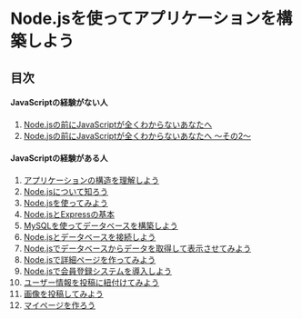 # Node.jsを使ってアプリケーションを構築しよう

## 目次

#### JavaScriptの経験がない人

  1. <a href="https://github.com/osamu38/node-express-curriculum/wiki/Node.js%E3%81%AE%E5%89%8D%E3%81%ABJavaScript%E3%81%8C%E5%85%A8%E3%81%8F%E3%82%8F%E3%81%8B%E3%82%89%E3%81%AA%E3%81%84%E3%81%82%E3%81%AA%E3%81%9F%E3%81%B8">Node.jsの前にJavaScriptが全くわからないあなたへ</a>
  1. <a href="https://github.com/osamu38/node-express-curriculum/wiki/Node.js%E3%81%AE%E5%89%8D%E3%81%ABJavaScript%E3%81%8C%E5%85%A8%E3%81%8F%E3%82%8F%E3%81%8B%E3%82%89%E3%81%AA%E3%81%84%E3%81%82%E3%81%AA%E3%81%9F%E3%81%B8-%E3%80%9C%E3%81%9D%E3%81%AE2%E3%80%9C">Node.jsの前にJavaScriptが全くわからないあなたへ 〜その2〜</a>

#### JavaScriptの経験がある人

  1. <a href="https://github.com/osamu38/node-express-socketio-sample/wiki/%E3%82%A2%E3%83%97%E3%83%AA%E3%82%B1%E3%83%BC%E3%82%B7%E3%83%A7%E3%83%B3%E3%81%AE%E6%A7%8B%E9%80%A0%E3%82%92%E7%90%86%E8%A7%A3%E3%81%97%E3%82%88%E3%81%86">アプリケーションの構造を理解しよう</a>
  1. <a href="https://github.com/osamu38/node-express-socketio-sample/wiki/Node.js%E3%81%AB%E3%81%A4%E3%81%84%E3%81%A6%E7%9F%A5%E3%82%8D%E3%81%86">Node.jsについて知ろう</a>
  1. <a href="https://github.com/osamu38/node-express-socketio-sample/wiki/Node.js%E3%82%92%E5%A7%8B%E3%82%81%E3%81%A6%E3%81%BF%E3%82%88%E3%81%86">Node.jsを使ってみよう</a>
  1. <a href="https://github.com/osamu38/node-express-curriculum/wiki/Node.js%E3%81%A8Express%E3%81%AE%E5%9F%BA%E6%9C%AC">Node.jsとExpressの基本</a>
  1. <a href="https://github.com/osamu38/node-express-curriculum/wiki/MySQL%E3%82%92%E4%BD%BF%E3%81%A3%E3%81%A6%E3%83%87%E3%83%BC%E3%82%BF%E3%83%99%E3%83%BC%E3%82%B9%E3%82%92%E6%A7%8B%E7%AF%89%E3%81%97%E3%82%88%E3%81%86">MySQLを使ってデータベースを構築しよう</a>
  1. <a href="https://github.com/osamu38/node-express-curriculum/wiki/Node.js%E3%81%A8%E3%83%87%E3%83%BC%E3%82%BF%E3%83%99%E3%83%BC%E3%82%B9%E3%82%92%E6%8E%A5%E7%B6%9A%E3%81%97%E3%82%88%E3%81%86">Node.jsとデータベースを接続しよう</a>
  1. <a href="https://github.com/osamu38/node-express-curriculum/wiki/Node.js%E3%81%A7%E3%83%87%E3%83%BC%E3%82%BF%E3%82%92%E5%8F%96%E5%BE%97%E3%81%97%E3%81%A6%E7%94%BB%E9%9D%A2%E3%81%AB%E8%A1%A8%E7%A4%BA%E3%81%95%E3%81%9B%E3%81%A6%E3%81%BF%E3%82%88%E3%81%86">Node.jsでデータベースからデータを取得して表示させてみよう</a>
  1. <a href="https://github.com/osamu38/node-express-curriculum/wiki/Node.js%E3%81%A7%E8%A9%B3%E7%B4%B0%E3%83%9A%E3%83%BC%E3%82%B8%E3%82%92%E4%BD%9C%E3%81%A3%E3%81%A6%E3%81%BF%E3%82%88%E3%81%86">Node.jsで詳細ページを作ってみよう</a>
  1. <a href="https://github.com/osamu38/node-express-curriculum/wiki/Node.js%E3%81%A7%E4%BC%9A%E5%93%A1%E7%99%BB%E9%8C%B2%E3%82%B7%E3%82%B9%E3%83%86%E3%83%A0%E3%82%92%E5%B0%8E%E5%85%A5%E3%81%97%E3%82%88%E3%81%86">Node.jsで会員登録システムを導入しよう</a>
  1. <a href="https://github.com/osamu38/node-express-curriculum/wiki/%E3%83%A6%E3%83%BC%E3%82%B6%E3%83%BC%E6%83%85%E5%A0%B1%E3%82%92%E6%8A%95%E7%A8%BF%E3%81%AB%E7%B4%90%E4%BB%98%E3%81%91%E3%81%A6%E3%81%BF%E3%82%88%E3%81%86">ユーザー情報を投稿に紐付けてみよう</a>
  1. <a href="https://github.com/osamu38/node-express-curriculum/wiki/%E7%94%BB%E5%83%8F%E3%82%92%E6%8A%95%E7%A8%BF%E3%81%97%E3%81%A6%E3%81%BF%E3%82%88%E3%81%86">画像を投稿してみよう</a>
  1. <a href="https://github.com/osamu38/node-express-curriculum/wiki/%E3%83%9E%E3%82%A4%E3%83%9A%E3%83%BC%E3%82%B8%E3%82%92%E4%BD%9C%E3%82%8D%E3%81%86">マイページを作ろう</a>
